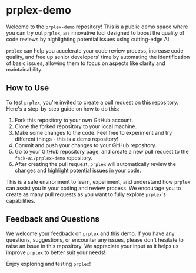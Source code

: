 # prplex-demo

Welcome to the `prplex-demo` repository! This is a public demo space where you can try out `prplex`, an innovative tool designed to boost the quality of code reviews by highlighting potential issues using cutting-edge AI.

`prplex` can help you accelerate your code review process, increase code quality, and free up senior developers' time by automating the identification of basic issues, allowing them to focus on aspects like clarity and maintainability.

## How to Use

To test `prplex`, you're invited to create a pull request on this repository. Here's a step-by-step guide on how to do this:

1. Fork this repository to your own GitHub account.
2. Clone the forked repository to your local machine.
3. Make some changes to the code. Feel free to experiment and try different things - this is a demo repository!
4. Commit and push your changes to your GitHub repository.
5. Go to your GitHub repository page, and create a new pull request to the `fsck-ai/prplex-demo` repository.
6. After creating the pull request, `prplex` will automatically review the changes and highlight potential issues in your code.

This is a safe environment to learn, experiment, and understand how `prplex` can assist you in your coding and review process. We encourage you to create as many pull requests as you want to fully explore `prplex`'s capabilities.

## Feedback and Questions

We welcome your feedback on `prplex` and this demo. If you have any questions, suggestions, or encounter any issues, please don't hesitate to raise an issue in this repository. We appreciate your input as it helps us improve `prplex` to better suit your needs!

Enjoy exploring and testing `prplex`!
